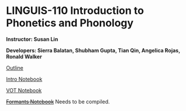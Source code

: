 # LINGUIS-110 Introduction to Phonetics and Phonology
**Instructor: Susan Lin**

**Developers: Sierra Balatan, Shubham Gupta, Tian Qin, Angelica Rojas, Ronald Walker**

[Outline](https://docs.google.com/a/berkeley.edu/presentation/d/1gizQwnwDt3BtQKGxR92ftVaiSjt3joLF4sSDo4ijQjk/edit?usp=sharing)

[Intro Notebook](https://data8.haas.berkeley.edu/user-redirect/interact?account=ds-modules&repo=LINGUIS-110&branch=master&path=Intro)

[VOT Notebook](https://data8.haas.berkeley.edu/user-redirect/interact?account=ds-modules&repo=LINGUIS-110&branch=master&path=VOT)

~~[Formants Notebook](https://data8.haas.berkeley.edu/user-redirect/interact?account=ds-modules&repo=LINGUIS-110&branch=master&path=Formants)~~ Needs to be compiled.
